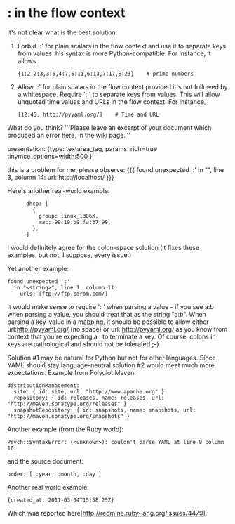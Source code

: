 # : in the flow context

It's not clear what is the best solution:

 1. Forbid ':' for plain scalars in the flow context and use it to separate keys from values.
    his syntax is more Python-compatible. For instance, it allows

        {1:2,2:3,3:5,4:7,5:11,6:13,7:17,8:23}    # prime numbers
 2. Allow ':' for plain scalars in the flow context provided it's not followed by a whitespace.
    Require ': ' to separate keys from values.
    This will allow unquoted time values and URLs in the flow context. For instance,

        [12:45, http://pyyaml.org/]    # Time and URL

What do you think? '''Please leave an excerpt of your document which produced an error here,
in the wiki page.'''


presentation: {type: textarea_tag, params: rich=true tinymce_options=width:500 }

this is a problem for me, please observe:
{{{ 
found unexpected ':'
 in "<string>", line 3, column 14:
 url: http://localhost/
}}}


Here's another real-world example:

          dhcp: [
            {
              group: linux_i386X,
              mac: 99:19:b9:fa:37:99,
            },
          ]
I would definitely agree for the colon-space solution (it fixes these examples, but not, I suppose, every issue.)

Yet another example:

    found unexpected ':'
      in "<string>", line 1, column 11:
        urls: [ftp://ftp.cdrom.com/]
It would make sense to require ': ' when parsing a value - if you see a:b when parsing a value, you should treat that as the string "a:b". When parsing a key-value in a mapping, it should be possible to allow either url:http://pyyaml.org/ (no space) or url: http://pyyaml.org/ as you know from context that you're expecting a : to terminate a key. Of course, colons in keys are pathological and should not be tolerated ;-)

Solution #1 may be natural for Python but not for other languages. Since YAML should stay language-neutral solution #2 would meet much more expectations.
Example from Polyglot Maven:

    distributionManagement:
      site: { id: site, url: "http://www.apache.org" }
      repository: { id: releases, name: releases, url: "http://maven.sonatype.org/releases" }
      snapshotRepository: { id: snapshots, name: snapshots, url: "http://maven.sonatype.org/snapshots" }

Another example (from the Ruby world):

    Psych::SyntaxError: (<unknown>): couldn't parse YAML at line 0 column 10

and the source document:

    order: [ :year, :month, :day ]

Another real world example:

    {created_at: 2011-03-04T15:58:25Z}

Which was reported here[http://redmine.ruby-lang.org/issues/4479].
